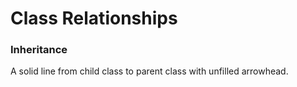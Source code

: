 
# Class Relationships
### Inheritance
A solid line from child class to parent class with unfilled arrowhead.<br/>